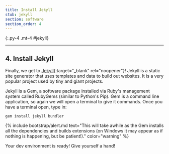 ```yaml
---
title: Install Jekyll
stub: jekyll
section: software
section_order: 4
---
```


{:.py-4 .mt-4 #jekyll}
***

## 4. Install Jekyll

Finally, we get to [Jekyll](https://jekyllrb.com/){:target="_blank" rel="noopener"}!
Jekyll is a static site generator that uses templates and data to build out websites. 
It is a very popular project used by tiny and giant projects. 

Jekyll is a Gem, a software package installed via Ruby's management system called RubyGems (similar to Python's Pip). 
Gem is a command line application, so again we will open a terminal to give it commands.
Once you have a terminal open, type in:

`gem install jekyll bundler`

{% include bootstrap/alert.md text="This will take awhile as the Gem installs all the dependencies and builds extensions (on Windows it may appear as if nothing is happening, but be patient!)." color="warning" %}

Your dev environment is ready! Give yourself a hand!
